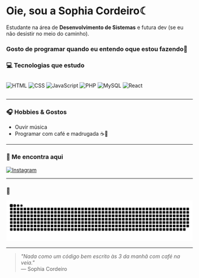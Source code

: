 # Oie, sou a Sophia Cordeiro☾

Estudante na área de **Desenvolvimento de Sistemas** e futura dev (se eu não desistir no meio do caminho).

### Gosto de programar quando eu entendo oque estou fazendo💋

### 💻 Tecnologias que estudo

<div style="display: flex; flex-wrap: wrap;">
  
![HTML](https://img.shields.io/badge/HTML-e34c26?style=for-the-badge&logo=html5&logoColor=white)
![CSS](https://img.shields.io/badge/CSS-264de4?style=for-the-badge&logo=css3&logoColor=white)
![JavaScript](https://img.shields.io/badge/JavaScript-f7df1e?style=for-the-badge&logo=javascript&logoColor=black)
![PHP](https://img.shields.io/badge/PHP-777bb4?style=for-the-badge&logo=php&logoColor=white)
![MySQL](https://img.shields.io/badge/MySQL-00758f?style=for-the-badge&logo=mysql&logoColor=white)
![React](https://img.shields.io/badge/React-20232A?style=for-the-badge&logo=react&logoColor=61DAFB)


</div>

---

### 🎧 Hobbies & Gostos

- Ouvir música  
- Programar com café e madrugada ☕🌙  

---

### 📲 Me encontra aqui

[![Instagram](https://img.shields.io/badge/@ss_lamb-E4405F?style=for-the-badge&logo=instagram&logoColor=white)](https://instagram.com/ss_lamb)

---

### 🐍 

![Snake gif](https://github.com/Platane/snk/raw/output/github-contribution-grid-snake.svg)

---

> _"Nada como um código bem escrito às 3 da manhã com café na veia."_  
— Sophia Cordeiro


